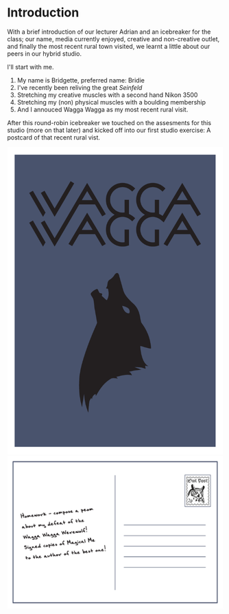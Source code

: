 # Introduction

With a brief introduction of our lecturer Adrian and an icebreaker for the class; our name, media currently enjoyed, creative and non-creative outlet, and finally the most recent rural town visited, we learnt a little about our peers in our hybrid studio. 

I'll start with me.
1. My name is Bridgette, preferred name: Bridie 
2. I've recently been reliving the great *Seinfeld*
3. Stretching my creative muscles with a second hand Nikon 3500
4. Stretching my (non) physical muscles with a boulding membership 
5. And I annouced Wagga Wagga as my most recent rural visit. 

After this round-robin icebreaker we touched on the assesments for this studio (more on that later) and kicked off into our first studio exercise: A postcard of that recent rural vist. 

![Postcard F](Front.jpg)
![Postcard B](Back.jpg)



